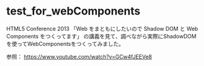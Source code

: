 test_for_webComponents
======================

HTML5 Conference 2013
「Web をまともにしたいので Shadow DOM と Web Components をつくってます」
の講義を見て、調べながら実際にShadowDOMを使ってWebComponentsをつくってみました。

参照： https://www.youtube.com/watch?v=GCw4fJEEVe8

